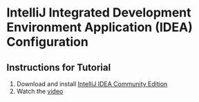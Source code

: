 # IntelliJ Integrated Development Environment Application (IDEA) Configuration

## Instructions for Tutorial
1. Download and install [IntelliJ IDEA Community Edition](https://www.jetbrains.com/idea/download/)
2. Watch the [video](https://youtu.be/kyHL3RIc6b4 )
